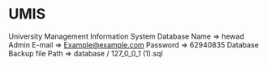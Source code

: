 # UMIS
University Management Information System
Database Name => hewad
Admin E-mail => Example@example.com
Password => 62940835
Database Backup file Path => database / 127_0_0_1 (1).sql
